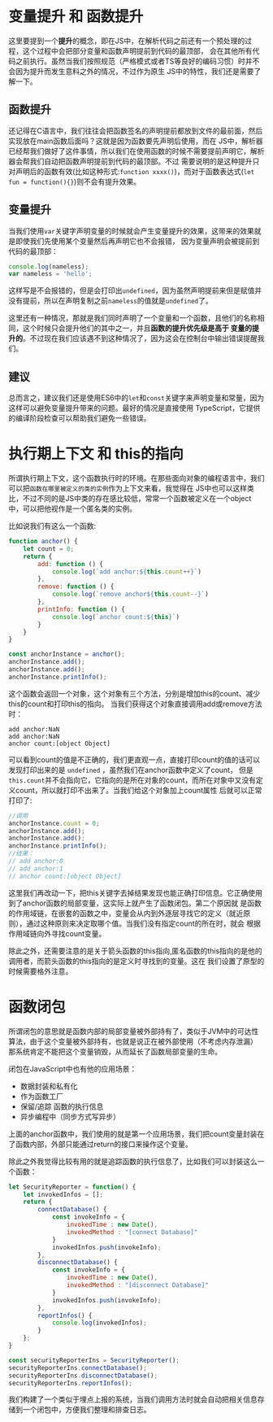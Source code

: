 # 变量提升 和 函数提升
这里要提到一个**提升**的概念，即在JS中，在解析代码之前还有一个预处理的过程，这个过程中会把部分变量和函数声明提前到代码的最顶部，
会在其他所有代码之前执行。虽然当我们按照规范（严格模式或者TS等良好的编码习惯）时并不会因为提升而发生意料之外的情况，不过作为原生
JS中的特性，我们还是需要了解一下。

## 函数提升
还记得在C语言中，我们往往会把函数签名的声明提前都放到文件的最前面，然后实现放在main函数后面吗？这就是因为函数要先声明后使用，而在
JS中，解析器已经帮我们做好了这件事情，所以我们在使用函数的时候不需要提前声明它，解析器会帮我们自动把函数声明提前到代码的最顶部。不过
需要说明的是这种提升只对声明后的函数有效(比如这种形式:`function xxxx()`)，而对于函数表达式(`let fun = function(){}`)则不会有提升效果。


## 变量提升
当我们使用`var`关键字声明变量的时候就会产生变量提升的效果，这带来的效果就是即使我们先使用某个变量然后再声明它也不会报错，
因为变量声明会被提前到代码的最顶部：

```javascript
console.log(nameless);
var nameless = 'hello';
```
这样写是不会报错的，但是会打印出`undefined`，因为虽然声明提前来但是赋值并没有提前，所以在声明复制之前`nameless`的值就是`undefined`了。

这里还有一种情况，那就是我们同时声明了一个变量和一个函数，且他们的名称相同，这个时候只会提升他们的其中之一，并且**函数的提升优先级是高于
变量的提升的**。不过现在我们应该遇不到这种情况了，因为这会在控制台中输出错误提醒我们。

## 建议
总而言之，建议我们还是使用ES6中的`let`和`const`关键字来声明变量和常量，因为这样可以避免变量提升带来的问题。最好的情况是直接使用
TypeScript，它提供的编译阶段检查可以帮助我们避免一些错误。



# 执行期上下文 和 this的指向
所谓执行期上下文，这个函数执行时的环境。在那些面向对象的编程语言中，我们可以把`函数在哪里被定义的类的实例`作为上下文来看，我觉得在
JS中也可以这样类比，不过不同的是JS中类的存在感比较低，常常一个函数被定义在一个object中，可以把他视作是一个匿名类的实例。

比如说我们有这么一个函数:
```javascript
function anchor() {
    let count = 0;
    return {
        add: function () {
            console.log(`add anchor:${this.count++}`)
        },
        remove: function () {
            console.log(`remove anchor${this.count--}`)
        },
        printInfo: function () {
            console.log(`anchor count:${this}`)
        }
    }
}

const anchorInstance = anchor();
anchorInstance.add();
anchorInstance.add();
anchorInstance.printInfo();
```
这个函数会返回一个对象，这个对象有三个方法，分别是增加this的count、减少this的count和打印this的指向。
当我们获得这个对象直接调用add或remove方法时：
```
add anchor:NaN
add anchor:NaN
anchor count:[object Object]
```
可以看到count的值是不正确的，我们更直观一点，直接打印count的值的话可以发现打印出来的是 `undefined` ，虽然我们在anchor函数中定义了count，
但是`this.count`并不会指向它，它指向的是所在对象的count，而所在对象中又没有定义count，所以就打印不出来了。当我们给这个对象加上count属性
后就可以正常打印了:
```javascript
//调用
anchorInstance.count = 0;
anchorInstance.add();
anchorInstance.add();
anchorInstance.printInfo();
//结果：
// add anchor:0
// add anchor:1
// anchor count:[object Object]
```
这里我们再改动一下，把this关键字去掉结果发现也能正确打印信息。它正确使用到了anchor函数的局部变量，这实际上就产生了函数闭包。第二个原因就
是函数的作用域链，在嵌套的函数之中，变量会从内到外逐层寻找它的定义（就近原则），通过这种原则来决定取哪个值。当我们没有指定count的所在时，就会
根据作用域链向外寻找count变量。

除此之外，还需要注意的是关于箭头函数的this指向,匿名函数的this指向的是他的调用者，而箭头函数的this指向的是定义时寻找到的变量。这在
我们设置了原型的时候需要格外注意。

# 函数闭包
所谓闭包的意思就是函数内部的局部变量被外部持有了，类似于JVM中的可达性算法，由于这个变量被外部持有，也就是说正在被外部使用（不考虑内存泄漏）
那系统肯定不能把这个变量销毁，从而延长了函数局部变量的生命。

闭包在JavaScript中也有他的应用场景：
* 数据封装和私有化
* 作为函数工厂
* 保留/追踪 函数的执行信息
* 异步编程中（同步方式写异步）

上面的anchor函数中，我们使用的就是第一个应用场景，我们把count变量封装在了函数内部，外部只能通过return的接口来操作这个变量。     

除此之外我觉得比较有用的就是追踪函数的执行信息了，比如我们可以封装这么一个函数：
```javascript
let SecurityReporter = function() {
    let invokedInfos = [];
    return {
        connectDatabase() {
            const invokeInfo = {
                invokedTime : new Date(),
                invokedMethod : "[connect Database]"
            }
            invokedInfos.push(invokeInfo);
        },
        disconnectDatabase() {
            const invokeInfo = {
                invokedTime : new Date(),
                invokedMethod : "[disconnect Database]"
            }
            invokedInfos.push(invokeInfo);
        },
        reportInfos() {
            console.log(invokedInfos);
        }
    };
}

const securityReporterIns = SecurityReporter();
securityReporterIns.connectDatabase();
securityReporterIns.disconnectDatabase();
securityReporterIns.reportInfos();
```
我们构建了一个类似于埋点上报的系统，当我们调用方法时就会自动把相关信息存储到一个闭包中，方便我们整理和排查日志。


